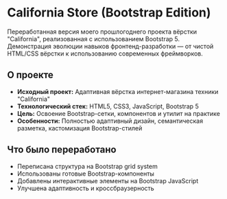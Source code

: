 # California Store (Bootstrap Edition)

Переработанная версия моего прошлогоднего проекта вёрстки "California", реализованная с использованием Bootstrap 5. Демонстрация эволюции навыков фронтенд-разработки — от чистой HTML/CSS вёрстки к использованию современных фреймворков.

## О проекте

- **Исходный проект:** Адаптивная вёрстка интернет-магазина техники "California"
- **Технологический стек:** HTML5, CSS3, JavaScript, Bootstrap 5
- **Цель:** Освоение Bootstrap-сетки, компонентов и утилит на практике
- **Особенности:** Полностью адаптивный дизайн, семантическая разметка, кастомизация Bootstrap-стилей

## Что было переработано

- Переписана структура на Bootstrap grid system
- Использованы готовые Bootstrap-компоненты
- Добавлены интерактивные элементы на Bootstrap JavaScript
- Улучшена адаптивность и кроссбраузерность
